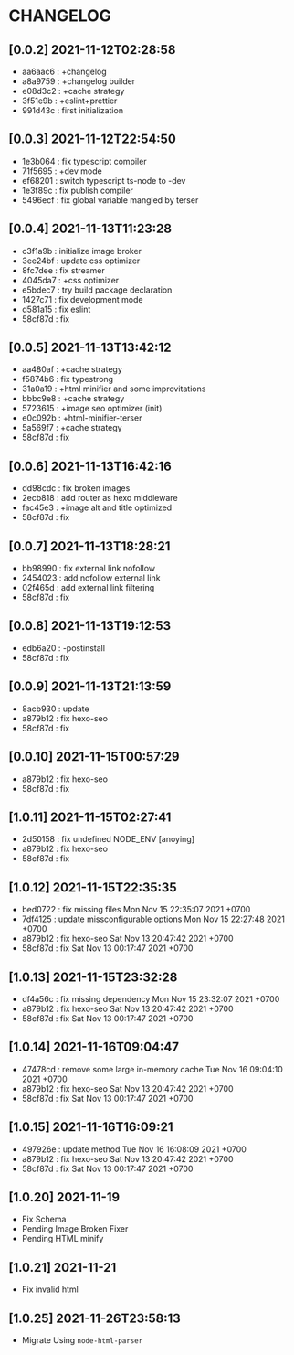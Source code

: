 # CHANGELOG

## [0.0.2] 2021-11-12T02:28:58
- aa6aac6 : +changelog
- a8a9759 : +changelog builder
- e08d3c2 : +cache strategy
- 3f51e9b : +eslint+prettier
- 991d43c : first initialization

## [0.0.3] 2021-11-12T22:54:50
- 1e3b064 : fix typescript compiler
- 71f5695 : +dev mode
- ef68201 : switch typescript ts-node to -dev
- 1e3f89c : fix publish compiler
- 5496ecf : fix global variable mangled by terser

## [0.0.4] 2021-11-13T11:23:28
- c3f1a9b : initialize image broker
- 3ee24bf : update css optimizer
- 8fc7dee : fix streamer
- 4045da7 : +css optimizer
- e5bdec7 : try build package declaration
- 1427c71 : fix development mode
- d581a15 : fix eslint
- 58cf87d : fix

## [0.0.5] 2021-11-13T13:42:12
- aa480af : +cache strategy
- f5874b6 : fix typestrong
- 31a0a19 : +html minifier and some improvitations
- bbbc9e8 : +cache strategy
- 5723615 : +image seo optimizer (init)
- e0c092b : +html-minifier-terser
- 5a569f7 : +cache strategy
- 58cf87d : fix

## [0.0.6] 2021-11-13T16:42:16
- dd98cdc : fix broken images
- 2ecb818 : add router as hexo middleware
- fac45e3 : +image alt and title optimized
- 58cf87d : fix

## [0.0.7] 2021-11-13T18:28:21
- bb98990 : fix external link nofollow
- 2454023 : add nofollow external link
- 02f465d : add external link filtering
- 58cf87d : fix

## [0.0.8] 2021-11-13T19:12:53
- edb6a20 : -postinstall
- 58cf87d : fix

## [0.0.9] 2021-11-13T21:13:59
- 8acb930 : update
- a879b12 : fix hexo-seo
- 58cf87d : fix

## [0.0.10] 2021-11-15T00:57:29
- a879b12 : fix hexo-seo
- 58cf87d : fix

## [1.0.11] 2021-11-15T02:27:41
- 2d50158 : fix undefined NODE_ENV [anoying]
- a879b12 : fix hexo-seo
- 58cf87d : fix

## [1.0.12] 2021-11-15T22:35:35
- bed0722 : fix missing files  Mon Nov 15 22:35:07 2021 +0700
- 7df4125 : update missconfigurable options  Mon Nov 15 22:27:48 2021 +0700
- a879b12 : fix hexo-seo  Sat Nov 13 20:47:42 2021 +0700
- 58cf87d : fix  Sat Nov 13 00:17:47 2021 +0700

## [1.0.13] 2021-11-15T23:32:28
- df4a56c : fix missing dependency  Mon Nov 15 23:32:07 2021 +0700
- a879b12 : fix hexo-seo  Sat Nov 13 20:47:42 2021 +0700
- 58cf87d : fix  Sat Nov 13 00:17:47 2021 +0700

## [1.0.14] 2021-11-16T09:04:47
- 47478cd : remove some large in-memory cache  Tue Nov 16 09:04:10 2021 +0700
- a879b12 : fix hexo-seo  Sat Nov 13 20:47:42 2021 +0700
- 58cf87d : fix  Sat Nov 13 00:17:47 2021 +0700

## [1.0.15] 2021-11-16T16:09:21
- 497926e : update method  Tue Nov 16 16:08:09 2021 +0700
- a879b12 : fix hexo-seo  Sat Nov 13 20:47:42 2021 +0700
- 58cf87d : fix  Sat Nov 13 00:17:47 2021 +0700

## [1.0.20] 2021-11-19
- Fix Schema
- Pending Image Broken Fixer
- Pending HTML minify

## [1.0.21] 2021-11-21
- Fix invalid html

## [1.0.25] 2021-11-26T23:58:13
- Migrate Using `node-html-parser`